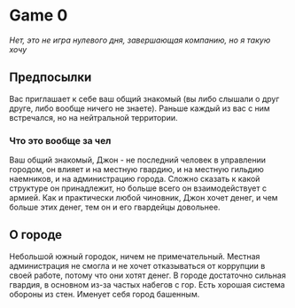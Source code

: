 # Game 0

_Нет, это не игра нулевого дня, завершающая компанию, но я такую хочу_

## Предпосылки
Вас приглашает к себе ваш общий знакомый (вы либо слышали о друг друге, либо вообще ничего не знаете). Раньше каждый из вас с ним встречался, но на нейтральной территории. 

### Что это вообще за чел
Ваш общий знакомый, Джон - не последний человек в управлении городом, он влияет и на местную гвардию, и на местную гильдию наемников, и на администрацию города. Сложно сказать к какой структуре он принадлежит, но больше всего он взаимодействует с армией. Как и практически любой чиновник, Джон хочет денег, и чем больше этих денег, тем он и его гвардейцы довольнее. 

## О городе
Небольшой южный городок, ничем не примечательный. Местная администрация не смогла и не хочет отказываться от коррупции в своей работе, потому что они хотят денег. В городе достаточно сильная гвардия, в основном из-за частых набегов с гор. Есть хорошая система обороны из стен. Именует себя город башенным.